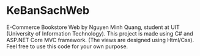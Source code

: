 # KeBanSachWeb
 E-Commerce Bookstore Web by Nguyen Minh Quang, student at UIT (University of Information Technology).
 This project is made using C# and ASP.NET Core MVC framework. (The views are designed using Html/Css).
 Feel free to use this code for your own purpose.
